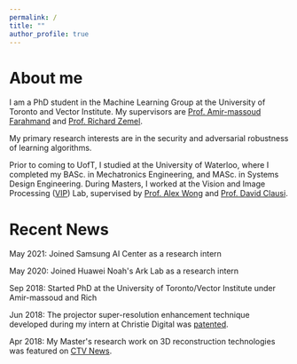 ```yaml
---
permalink: /
title: ""
author_profile: true
---
```

# About me

I am a PhD student in the Machine Learning Group at the University of Toronto and Vector Institute. My supervisors are [Prof. Amir-massoud Farahmand](https://vectorinstitute.ai/team/amir-massoud-farahmand/) and [Prof. Richard Zemel](http://www.cs.toronto.edu/~zemel/inquiry/home.php). 

My primary research interests are in the security and adversarial robustness of learning algorithms.

Prior to coming to UofT, I studied at the University of Waterloo, where I completed my BASc. in Mechatronics Engineering, and MASc. in Systems Design Engineering. During Masters, I worked at the Vision and Image Processing ([VIP](https://uwaterloo.ca/vision-image-processing-lab/)) Lab, supervised by [Prof. Alex Wong](http://www.eng.uwaterloo.ca/~a28wong/index.html) and [Prof. David Clausi](https://uwaterloo.ca/vision-image-processing-lab/people-profiles/david-clausi).

<!-- During the first year of my MASc., I worked as a research engineer intern with [Christie Digital](https://www.christiedigital.com/en-us), a Canadian projector technology company. There I collaborated with a team of Christie engineers on achieving [projector super-resolution enhancement](https://en.wikipedia.org/wiki/Super-resolution_imaging) - extending the resolution of projectors beyond their hardware capabilities.

My Master’s thesis focuses on 3D reconstruction technologies. I am building a novel active depth sensing system that infers depth by analyzing the blurriness of the projection pattern at different depth levels caused by camera defocus. Without relying on complex hardware, I developed a computational depth inference model based on parametric estimation approach([Gaussian based](http://openjournals.uwaterloo.ca/index.php/vsl/article/view/96)) and non-parametric estimation ([Deep learning-driven](http://openjournals.uwaterloo.ca/index.php/vsl/article/view/165)). -->

# Recent News 
May 2021: Joined Samsung AI Center as a research intern

May 2020: Joined Huawei Noah's Ark Lab as a research intern

Sep 2018: Started PhD at the University of Toronto/Vector Institute under Amir-massoud and Rich

Jun 2018: The projector super-resolution enhancement technique developed during my intern at Christie Digital was [patented](https://patentimages.storage.googleapis.com/e3/69/58/de9300c78a13a6/US10009587.pdf).

Apr 2018: My Master's research work on 3D reconstruction technologies was featured on [CTV News](https://kitchener.ctvnews.ca/video?clipId=1359802).

<!-- 
My primary research interests are in machine learning and its application to computer vision. In particular, I am interested in the adversarial robustness of deep neural networks.

I am working on my MASc. with [Prof. Alex Wong](http://www.eng.uwaterloo.ca/~a28wong/index.html) and [Prof. David Clausi](https://uwaterloo.ca/vision-image-processing-lab/people-profiles/david-clausi) in the Vision and Image Processing ([VIP](https://uwaterloo.ca/vision-image-processing-lab/)) Lab within [Systems Design Engineering](https://uwaterloo.ca/systems-design-engineering/) at the [University of Waterloo](https://uwaterloo.ca/). In Spring 2016, I completed my BASc. in [Mechatronics Engineering](https://uwaterloo.ca/mechanical-mechatronics-engineering/) at the University of Waterloo.

During the first year of my MASc., I worked as a research engineer intern with [Christie Digital](https://www.christiedigital.com/en-us), a Canadian projector technology company. There I collaborated with a team of Christie engineers on achieving [projector super-resolution enhancement](https://en.wikipedia.org/wiki/Super-resolution_imaging) - extending the resolution of projectors beyond their hardware capabilities.

My Master’s thesis focuses on 3D reconstruction technologies. I am building a novel active depth sensing system that infers depth by analyzing the blurriness of the projection pattern at different depth levels caused by camera defocus. Without relying on complex hardware, I developed a computational depth inference model based on parametric estimation approach([Gaussian based](http://openjournals.uwaterloo.ca/index.php/vsl/article/view/96)) and non-parametric estimation ([Deep learning-driven](http://openjournals.uwaterloo.ca/index.php/vsl/article/view/165)). -->

